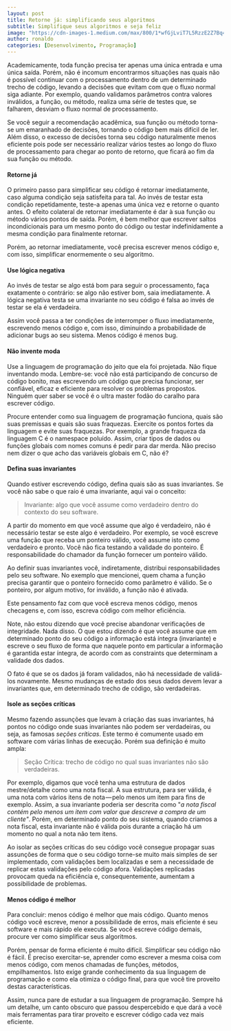 ```yaml
---
layout: post
title: Retorne já: simplificando seus algoritmos
subtitle: Simplifique seus algoritmos e seja feliz
image: "https://cdn-images-1.medium.com/max/800/1*wfGjLviT7L5RzzE2Z7Bq4g.jpeg"
author: ronaldo
categories: [Desenvolvimento, Programação]
---
```


Academicamente, toda função precisa ter apenas uma única entrada e uma única
saída. Porém, não é incomum encontrarmos situações nas quais não é possível
continuar com o processamento dentro de um determinado trecho de código, levando
a decisões que evitam com que o fluxo normal siga adiante. Por exemplo, quando
validamos parâmetros contra valores inválidos, a função, ou método, realiza uma
série de testes que, se falharem, desviam o fluxo normal de processamento.

Se você seguir a recomendação acadêmica, sua função ou método torna-se um
emaranhado de decisões, tornando o código bem mais difícil de ler. Além disso, o
excesso de decisões torna seu código naturalmente menos eficiente pois pode ser
necessário realizar vários testes ao longo do fluxo de processamento para chegar
ao ponto de retorno, que ficará ao fim da sua função ou método.

#### Retorne já

O primeiro passo para simplificar seu código é retornar imediatamente, caso
alguma condição seja satisfeita para tal. Ao invés de testar esta condição
repetidamente, teste-a apenas uma única vez e retorne o quanto antes. O efeito
colateral de retornar imediatamente é dar à sua função ou método vários pontos
de saída. Porém, é bem melhor que escrever saltos incondicionais para um mesmo
ponto do código ou testar indefinidamente a mesma condição para finalmente
retornar.

Porém, ao retornar imediatamente, você precisa escrever menos código e, com
isso, simplificar enormemente o seu algoritmo.

#### Use lógica negativa

Ao invés de testar se algo está bom para seguir o processamento, faça exatamente
o contrário: se algo não estiver bom, saia imediatamente. A lógica negativa
testa se uma invariante no seu código é falsa ao invés de testar se ela é
verdadeira.

Assim você passa a ter condições de interromper o fluxo imediatamente,
escrevendo menos código e, com isso, diminuindo a probabilidade de adicionar
bugs ao seu sistema. Menos código é menos bug.

#### Não invente moda

Use a linguagem de programação do jeito que ela foi projetada. Não fique
inventando moda. Lembre-se: você não está participando de concurso de código
bonito, mas escrevendo um código que precisa funcionar, ser confiável, eficaz e
eficiente para resolver os problemas propostos. Ninguém quer saber se você é o
ultra master fodão do caralho para escrever código.

Procure entender como sua linguagem de programação funciona, quais são suas
premissas e quais são suas fraquezas. Exercite os pontos fortes da linguagem e
evite suas fraquezas. Por exemplo, a grande fraqueza da linguagem C é o
namespace poluído. Assim, criar tipos de dados ou funções globais com nomes
comuns é pedir para dar merda. Não preciso nem dizer o que acho das variáveis
globais em C, não é?

#### Defina suas invariantes

Quando estiver escrevendo código, defina quais são as suas invariantes. Se você
não sabe o que raio é uma invariante, aqui vai o conceito:

> Invariante: algo que você assume como verdadeiro dentro do contexto do seu
> software.

A partir do momento em que você assume que algo é verdadeiro, não é necessário
testar se este algo é verdadeiro. Por exemplo, se você escreve uma função que
receba um ponteiro válido, você assume isto como verdadeiro e pronto. Você não
fica testando a validade do ponteiro. É responsabilidade do chamador da função
fornecer um ponteiro válido.

Ao definir suas invariantes você, indiretamente, distribui responsabilidades
pelo seu software. No exemplo que mencionei, quem chama a função precisa
garantir que o ponteiro fornecido como parâmetro é válido. Se o ponteiro, por
algum motivo, for inválido, a função não é ativada.

Este pensamento faz com que você escreva menos código, menos checagens e, com
isso, escreva código com melhor eficiência.

Note, não estou dizendo que você precise abandonar verificações de integridade.
Nada disso. O que estou dizendo é que você assume que em determinado ponto do
seu código a informação está íntegra (invariante) e escreve o seu fluxo de forma
que naquele ponto em particular a informação é garantida estar íntegra, de
acordo com as constraints que determinam a validade dos dados.

O fato é que se os dados já foram validados, não há necessidade de validá-los
novamente. Mesmo mudanças de estado dos seus dados devem levar a invariantes
que, em determinado trecho de código, são verdadeiras.

#### Isole as seções críticas

Mesmo fazendo assunções que levam à criação das suas invariantes, há pontos no
código onde suas invariantes não podem ser verdadeiras, ou seja, as famosas
*seções críticas*. Este termo é comumente usado em software com várias linhas de
execução. Porém sua definição é muito ampla:

> Seção Crítica: trecho de código no qual suas invariantes não são verdadeiras.

Por exemplo, digamos que você tenha uma estrutura de dados mestre/detalhe como
uma nota fiscal. A sua estrutura, para ser válida, é uma nota com vários itens
de nota — pelo menos um item para fins de exemplo. Assim, a sua invariante
poderia ser descrita como "*a nota fiscal contém pelo menos um item com valor
que descreve a compra de um cliente"*. Porém, em determinado ponto do seu
sistema, quando criamos a nota fiscal, esta invariante não é válida pois durante
a criação há um momento no qual a nota não tem itens.

Ao isolar as seções críticas do seu código você consegue propagar suas assunções
de forma que o seu código torne-se muito mais simples de ser implementado, com
validações bem localizadas e sem a necessidade de replicar estas validações pelo
código afora. Validações replicadas provocam queda na eficiência e,
consequentemente, aumentam a possibilidade de problemas.

#### Menos código é melhor

Para concluir: menos código é melhor que mais código. Quanto menos código você
escreve, menor a possibilidade de erros, mais eficiente é seu software e mais
rápido ele executa. Se você escreve código demais, procure ver como simplificar
seus algoritmos.

Porém, pensar de forma eficiente é muito difícil. Simplificar seu código não é
fácil. É preciso exercitar-se, aprender como escrever a mesma coisa com menos
código, com menos chamadas de funções, métodos, empilhamentos. Isto exige grande
conhecimento da sua linguagem de programação e como ela otimiza o código final,
para que você tire proveito destas características.

Assim, nunca pare de estudar a sua linguagem de programação. Sempre há um
detalhe, um canto obscuro que passou despercebido e que dará a você mais
ferramentas para tirar proveito e escrever código cada vez mais eficiente.
